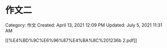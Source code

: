 # 作文二

Category: 作文
Created: April 13, 2021 12:09 PM
Updated: July 5, 2021 11:31 AM

[[%E4%BD%9C%E6%96%87%E4%BA%8C%201236b 2.pdf]]